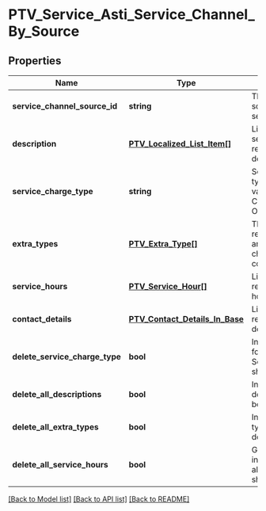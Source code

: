 # PTV_Service_Asti_Service_Channel_By_Source

## Properties
Name | Type | Description | Notes
------------ | ------------- | ------------- | -------------
**service_channel_source_id** | **string** | The external source id for service channel. | 
**description** | [**PTV_Localized_List_Item[]**](PTV_Localized_List_Item.md) | List of localized service channel relationship descriptions. | [optional] 
**service_charge_type** | **string** | Service charge type. Possible values are: Charged, Free or Other | [optional] 
**extra_types** | [**PTV_Extra_Type[]**](PTV_Extra_Type.md) | The extra types related to service and service channel connection. | [optional] 
**service_hours** | [**PTV_Service_Hour[]**](PTV_Service_Hour.md) | List of connection related service hours. | [optional] 
**contact_details** | [**PTV_Contact_Details_In_Base**](PTV_Contact_Details_In_Base.md) | List of connection related contact details. | [optional] 
**delete_service_charge_type** | **bool** | Indicates if value for property ServiceChargeType should be deleted. | [optional] 
**delete_all_descriptions** | **bool** | Indicates if all descriptions should be deleted. | [optional] 
**delete_all_extra_types** | **bool** | Indicates if all extra types should be deleted. | [optional] 
**delete_all_service_hours** | **bool** | Gets or sets a value indicating whether all service hours should be deleted. | [optional] 

[[Back to Model list]](../README.md#documentation-for-models) [[Back to API list]](../README.md#documentation-for-api-endpoints) [[Back to README]](../README.md)


